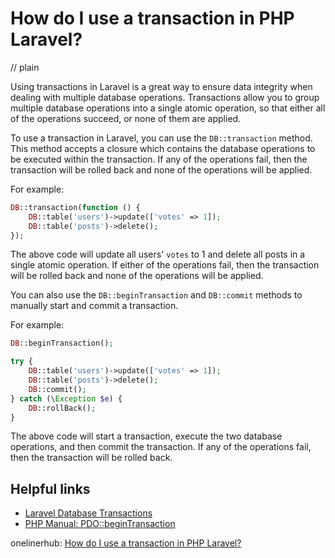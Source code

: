 # How do I use a transaction in PHP Laravel?
// plain

Using transactions in Laravel is a great way to ensure data integrity when dealing with multiple database operations. Transactions allow you to group multiple database operations into a single atomic operation, so that either all of the operations succeed, or none of them are applied.

To use a transaction in Laravel, you can use the `DB::transaction` method. This method accepts a closure which contains the database operations to be executed within the transaction. If any of the operations fail, then the transaction will be rolled back and none of the operations will be applied.

For example:
```php
DB::transaction(function () {
    DB::table('users')->update(['votes' => 1]);
    DB::table('posts')->delete();
});
```

The above code will update all users' `votes` to 1 and delete all posts in a single atomic operation. If either of the operations fail, then the transaction will be rolled back and none of the operations will be applied.

You can also use the `DB::beginTransaction` and `DB::commit` methods to manually start and commit a transaction.

For example:
```php
DB::beginTransaction();

try {
    DB::table('users')->update(['votes' => 1]);
    DB::table('posts')->delete();
    DB::commit();
} catch (\Exception $e) {
    DB::rollBack();
}
```

The above code will start a transaction, execute the two database operations, and then commit the transaction. If any of the operations fail, then the transaction will be rolled back.

## Helpful links
- [Laravel Database Transactions](https://laravel.com/docs/7.x/database#database-transactions)
- [PHP Manual: PDO::beginTransaction](https://www.php.net/manual/en/pdo.begintransaction.php)

onelinerhub: [How do I use a transaction in PHP Laravel?](https://onelinerhub.com/php-laravel/how-do-i-use-a-transaction-in-php-laravel)